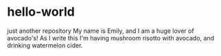 # hello-world
just another repository
My name is Emily, and I am a huge lover of avocado's! 
As I write this I'm having mushroom risotto with avocado, and drinking watermelon cider. 

